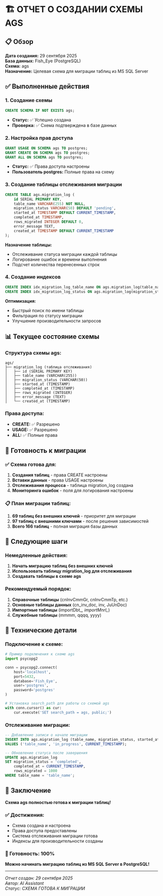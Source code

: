 # 🏗️ ОТЧЕТ О СОЗДАНИИ СХЕМЫ AGS

## 📋 Обзор

**Дата создания:** 29 сентября 2025  
**База данных:** Fish_Eye (PostgreSQL)  
**Схема:** ags  
**Назначение:** Целевая схема для миграции таблиц из MS SQL Server

## ✅ Выполненные действия

### 1. Создание схемы
```sql
CREATE SCHEMA IF NOT EXISTS ags;
```
- **Статус:** ✅ Успешно создана
- **Проверка:** ✅ Схема подтверждена в базе данных

### 2. Настройка прав доступа
```sql
GRANT USAGE ON SCHEMA ags TO postgres;
GRANT CREATE ON SCHEMA ags TO postgres;
GRANT ALL ON SCHEMA ags TO postgres;
```
- **Статус:** ✅ Права доступа настроены
- **Пользователь postgres:** Полные права на схему

### 3. Создание таблицы отслеживания миграции
```sql
CREATE TABLE ags.migration_log (
    id SERIAL PRIMARY KEY,
    table_name VARCHAR(255) NOT NULL,
    migration_status VARCHAR(50) DEFAULT 'pending',
    started_at TIMESTAMP DEFAULT CURRENT_TIMESTAMP,
    completed_at TIMESTAMP,
    rows_migrated INTEGER DEFAULT 0,
    error_message TEXT,
    created_at TIMESTAMP DEFAULT CURRENT_TIMESTAMP
);
```

**Назначение таблицы:**
- Отслеживание статуса миграции каждой таблицы
- Логирование ошибок и времени выполнения
- Подсчет количества перенесенных строк

### 4. Создание индексов
```sql
CREATE INDEX idx_migration_log_table_name ON ags.migration_log(table_name);
CREATE INDEX idx_migration_log_status ON ags.migration_log(migration_status);
```

**Оптимизация:**
- Быстрый поиск по имени таблицы
- Фильтрация по статусу миграции
- Улучшение производительности запросов

## 📊 Текущее состояние схемы

### Структура схемы ags:
```
ags/
├── migration_log (таблица отслеживания)
│   ├── id (SERIAL PRIMARY KEY)
│   ├── table_name (VARCHAR(255))
│   ├── migration_status (VARCHAR(50))
│   ├── started_at (TIMESTAMP)
│   ├── completed_at (TIMESTAMP)
│   ├── rows_migrated (INTEGER)
│   ├── error_message (TEXT)
│   └── created_at (TIMESTAMP)
```

### Права доступа:
- **CREATE:** ✅ Разрешено
- **USAGE:** ✅ Разрешено
- **ALL:** ✅ Полные права

## 🎯 Готовность к миграции

### ✅ Схема готова для:
1. **Создания таблиц** - права CREATE настроены
2. **Вставки данных** - права USAGE настроены
3. **Отслеживания процесса** - таблица migration_log создана
4. **Мониторинга ошибок** - поля для логирования настроены

### 📋 План миграции таблиц:
1. **69 таблиц без внешних ключей** - приоритет для миграции
2. **97 таблиц с внешними ключами** - после решения зависимостей
3. **Всего 166 таблиц** - полная миграция базы данных

## 🚀 Следующие шаги

### Немедленные действия:
1. **Начать миграцию таблиц без внешних ключей**
2. **Использовать таблицу migration_log для отслеживания**
3. **Создавать таблицы в схеме ags**

### Рекомендуемый порядок:
1. **Справочные таблицы** (cnInvCmmGr, cnInvCmmTp, etc.)
2. **Основные таблицы данных** (cn_inv_doc, inv, JuUnDoc)
3. **Импортные таблицы** (importDbt_*, importMnrl_*)
4. **Служебные таблицы** (mmmm, qqqq, yyyy)

## 🔧 Технические детали

### Подключение к схеме:
```python
# Пример подключения к схеме ags
import psycopg2

conn = psycopg2.connect(
    host='localhost',
    port=5432,
    database='Fish_Eye',
    user='postgres',
    password='postgres'
)

# Установка search_path для работы со схемой ags
with conn.cursor() as cur:
    cur.execute('SET search_path = ags, public;')
```

### Отслеживание миграции:
```sql
-- Добавление записи о начале миграции
INSERT INTO ags.migration_log (table_name, migration_status, started_at)
VALUES ('table_name', 'in_progress', CURRENT_TIMESTAMP);

-- Обновление статуса после завершения
UPDATE ags.migration_log 
SET migration_status = 'completed', 
    completed_at = CURRENT_TIMESTAMP,
    rows_migrated = 1000
WHERE table_name = 'table_name';
```

## 🎉 Заключение

**Схема ags полностью готова к миграции таблиц!**

### ✅ Достижения:
- Схема создана и настроена
- Права доступа предоставлены
- Система отслеживания миграции готова
- Индексы для производительности созданы

### 🚀 Готовность: 100%

**Можно начинать миграцию таблиц из MS SQL Server в PostgreSQL!**

---
*Отчет создан: 29 сентября 2025*  
*Автор: AI Assistant*  
*Статус: СХЕМА ГОТОВА К МИГРАЦИИ*